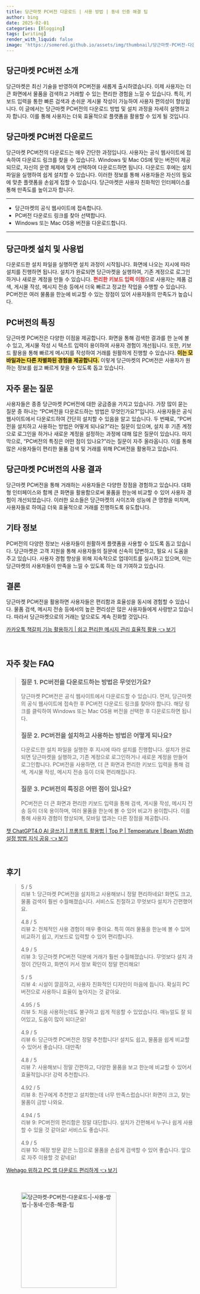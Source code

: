 ```yaml
---
title: 당근마켓 PC버전 다운로드 | 사용 방법 | 동네 인증 해결 팁
author: bing
date: 2025-02-01
categories: [Blogging]
tags: [writing]
render_with_liquid: false
image: 'https://somered.github.io/assets/img/thumbnail/당근마켓-PC버전-다운로드-|-사용-방법-|-동네-인증-해결-팁.webp'
---
```



<h2 id='당근마켓_PC버전_소개'>당근마켓 PC버전 소개</h2>

<p>당근마켓은 최신 기술을 반영하여 PC버전을 새롭게 출시하였습니다. 이제 사용자는 더 큰 화면에서 물품을 검색하고 거래할 수 있는 편리한 경험을 느낄 수 있습니다. 특히, 키보드 입력을 통한 빠른 검색과 손쉬운 게시물 작성이 가능하여 사용자 편의성이 향상됩니다. 이 글에서는 당근마켓 PC버전의 다운로드 방법 및 설치 과정을 자세히 설명하고자 합니다. 이를 통해 사용자는 더욱 효율적으로 플랫폼을 활용할 수 있게 될 것입니다.</p>

<h2 id='당근마켓_PC버전_다운로드'>당근마켓 PC버전 다운로드</h2>

<p>당근마켓 PC버전의 다운로드는 매우 간단한 과정입니다. 사용자는 공식 웹사이트에 접속하여 다운로드 링크를 찾을 수 있습니다. Windows 및 Mac OS에 맞는 버전이 제공되므로, 자신의 운영 체제에 맞게 선택하여 다운로드하면 됩니다. 다운로드 후에는 설치 파일을 실행하여 쉽게 설치할 수 있습니다. 이러한 정보를 통해 사용자들은 자신의 필요에 맞춘 플랫폼을 손쉽게 접할 수 있습니다. 당근마켓은 사용자 친화적인 인터페이스를 통해 만족도를 높이고자 합니다.</p>

<hr />

<ul>
    <li>당근마켓의 공식 웹사이트에 접속합니다.</li>
    <li>PC버전 다운로드 링크를 찾아 선택합니다.</li>
    <li>Windows 또는 Mac OS용 버전을 다운로드합니다.</li>
</ul>

<hr />

<h2 id='당근마켓_설치_및_사용법'>당근마켓 설치 및 사용법</h2>

<p>다운로드한 설치 파일을 실행하면 설치 과정이 시작됩니다. 화면에 나오는 지시에 따라 설치를 진행하면 됩니다. 설치가 완료되면 당근마켓을 실행하여, 기존 계정으로 로그인하거나 새로운 계정을 만들 수 있습니다. <b><span style="color: #ee2323;">편리한 키보드 입력 이점</span></b>으로 사용자는 제품 검색, 게시물 작성, 메시지 전송 등에서 더욱 빠르고 정교한 작업을 수행할 수 있습니다. PC버전은 여러 물품을 한눈에 비교할 수 있는 장점이 있어 사용자들의 만족도가 높습니다.</p>

<h2 id='PC버전_특징'>PC버전의 특징</h2>

<p>당근마켓 PC버전은 다양한 이점을 제공합니다. 화면을 통해 검색한 결과를 한 눈에 볼 수 있고, 게시물 작성 시 텍스트 입력이 용이하여 사용자 경험이 개선됩니다. 또한, 키보드 활용을 통해 빠르게 메시지를 작성하여 거래를 원활하게 진행할 수 있습니다. <b><span style="background-color: #ffe066;">이는 모바일과는 다른 차별화된 경험을 제공합니다.</span></b> 이렇게 당근마켓의 PC버전은 사용자가 원하는 정보를 쉽고 빠르게 찾을 수 있도록 돕고 있습니다.</p>

<h2 id='자주_묻는_질문'>자주 묻는 질문</h2>

<p>사용자들은 종종 당근마켓 PC버전에 대한 궁금증을 가지고 있습니다. 가장 많이 묻는 질문 중 하나는 “PC버전을 다운로드하는 방법은 무엇인가요?”입니다. 사용자들은 공식 웹사이트에서 다운로드하여 간단히 설치할 수 있음을 알고 있습니다. 두 번째로, “PC버전을 설치하고 사용하는 방법은 어떻게 되나요?”라는 질문이 있으며, 설치 후 기존 계정으로 로그인을 하거나 새로운 계정을 설정하는 과정에 대해 많은 질문이 있습니다. 마지막으로, “PC버전의 특징은 어떤 점이 있나요?”라는 질문이 자주 올라옵니다. 이를 통해 많은 사용자들이 편리한 물품 검색 및 거래를 위해 PC버전을 활용하고 있습니다.</p>

<h2 id='PC버전_설명'>당근마켓 PC버전의 사용 결과</h2>

<p>당근마켓 PC버전을 통해 거래하는 사용자들은 다양한 장점을 경험하고 있습니다. 대화형 인터페이스와 함께 큰 화면을 활용함으로써 물품을 한눈에 비교할 수 있어 사용자 경험이 개선되었습니다. 이러한 요소들은 당근마켓의 사이즈와 성능에 큰 영향을 미치며, 사용자들로 하여금 더욱 효율적으로 거래를 진행하도록 유도합니다.</p>

<h2 id='기타_정보'>기타 정보</h2>

<p>PC버전의 다양한 정보는 사용자들이 원활하게 플랫폼을 사용할 수 있도록 돕고 있습니다. 당근마켓은 고객 지원을 통해 사용자들의 질문에 신속히 답변하고, 필요 시 도움을 주고 있습니다. 사용자 경험 향상을 위해 지속적으로 업데이트를 실시하고 있으며, 이는 당근마켓의 사용자들이 만족을 느낄 수 있도록 하는 데 기여하고 있습니다.</p>

<h2 id='결론'>결론</h2>

<p>당근마켓 PC버전을 활용하면 사용자들은 편리함과 효율성을 동시에 경험할 수 있습니다. 물품 검색, 메시지 전송 등에서의 높은 편리성은 많은 사용자들에게 사랑받고 있습니다. 따라서 당근마켓으로의 거래는 앞으로도 계속 진화할 것입니다.</p>


<p><a class="click-button" title="카카오톡 책갈피 기능 활용하기 | 쉽고 편리한 메시지 관리 효율적 활용" href="https://somered.github.io/posts/%EC%B9%B4%EC%B9%B4%EC%98%A4%ED%86%A1-%EC%B1%85%EA%B0%88%ED%94%BC-%EA%B8%B0%EB%8A%A5-%ED%99%9C%EC%9A%A9%ED%95%98%EA%B8%B0-%EC%89%BD%EA%B3%A0-%ED%8E%B8%EB%A6%AC%ED%95%9C-%EB%A9%94%EC%8B%9C%EC%A7%80-%EA%B4%80%EB%A6%AC-%ED%9A%A8%EC%9C%A8%EC%A0%81-%ED%99%9C%EC%9A%A9/" rel="dofollow">카카오톡 책갈피 기능 활용하기 | 쉽고 편리한 메시지 관리 효율적 활용 👈 보기</a></p><br>
<h2 id='자주_찾는_FAQ'>자주 찾는 FAQ</h2>
<div itemscope="" itemtype="https://schema.org/FAQPage"> 
<blockquote> 
<div itemscope="" itemprop="mainEntity" itemtype="https://schema.org/Question"> 
<h3 itemprop="name">질문 1. PC버전을 다운로드하는 방법은 무엇인가요?</h3> 
<div itemscope="" itemprop="acceptedAnswer" itemtype="https://schema.org/Answer"> 
<span itemprop="text"> <p>당근마켓 PC버전은 공식 웹사이트에서 다운로드할 수 있습니다. 먼저, 당근마켓의 공식 웹사이트에 접속한 후 PC버전 다운로드 링크를 찾아야 합니다. 해당 링크를 클릭하여 Windows 또는 Mac OS용 버전을 선택한 후 다운로드하면 됩니다.</p> </span> 
</div> 
</div> 
<div itemscope="" itemprop="mainEntity" itemtype="https://schema.org/Question"> 
<h3 itemprop="name">질문 2. PC버전을 설치하고 사용하는 방법은 어떻게 되나요?</h3> 
<div itemscope="" itemprop="acceptedAnswer" itemtype="https://schema.org/Answer"> 
<span itemprop="text"> <p>다운로드한 설치 파일을 실행한 후 지시에 따라 설치를 진행합니다. 설치가 완료되면 당근마켓을 실행하고, 기존 계정으로 로그인하거나 새로운 계정을 만들어 로그인합니다. PC버전을 사용하면, 더 큰 화면과 편리한 키보드 입력을 통해 검색, 게시물 작성, 메시지 전송 등이 더욱 편리해집니다.</p> </span> 
</div> 
</div> 
<div itemscope="" itemprop="mainEntity" itemtype="https://schema.org/Question"> 
<h3 itemprop="name">질문 3. PC버전의 특징은 어떤 점이 있나요?</h3> 
<div itemscope="" itemprop="acceptedAnswer" itemtype="https://schema.org/Answer"> 
<span itemprop="text"> <p>PC버전은 더 큰 화면과 편리한 키보드 입력을 통해 검색, 게시물 작성, 메시지 전송 등이 더욱 용이하며, 여러 물품을 한눈에 볼 수 있어 비교가 용이합니다. 이를 통해 사용자 경험이 향상되며, 모바일 앱과는 다른 장점을 제공합니다.</p> </span> 
</div> 
</div> 
</blockquote> 
</div>
<p><a class="click-button" title="챗 ChatGPT4.0 AI 글쓰기 | 프롬프트 활용법 | Top P | Temperature | Beam Width 설정 방법 지식 공유" href="https://somered.github.io/posts/%EC%B1%97-ChatGPT4.0-AI-%EA%B8%80%EC%93%B0%EA%B8%B0-%ED%94%84%EB%A1%AC%ED%94%84%ED%8A%B8-%ED%99%9C%EC%9A%A9%EB%B2%95-Top-P-Temperature-Beam-Width-%EC%84%A4%EC%A0%95-%EB%B0%A9%EB%B2%95-%EC%A7%80%EC%8B%9D-%EA%B3%B5%EC%9C%A0/" rel="dofollow">챗 ChatGPT4.0 AI 글쓰기 | 프롬프트 활용법 | Top P | Temperature | Beam Width 설정 방법 지식 공유 👈 보기</a></p><br>
<h2 id='후기'>후기</h2>
<div itemscope itemtype="https://schema.org/Product">
  <blockquote>
  <div itemprop="review" itemscope itemtype="https://schema.org/Review">
      <div itemprop="reviewRating" itemscope itemtype="https://schema.org/Rating"> <span itemprop="ratingValue">5</span> / <span itemprop="bestRating">5</span> </div>
      <span itemprop="reviewBody">리뷰 1: 당근마켓 PC버전을 설치하고 사용해보니 정말 편리하네요! 화면도 크고, 물품 검색이 훨씬 수월해졌습니다. 서비스도 친절하고 무엇보다 설치가 간편했어요.</span>
  </div>
  <br>
  <div itemprop="review" itemscope itemtype="https://schema.org/Review">
      <div itemprop="reviewRating" itemscope itemtype="https://schema.org/Rating"> <span itemprop="ratingValue">4.8</span> / <span itemprop="bestRating">5</span> </div>
      <span itemprop="reviewBody">리뷰 2: 전체적인 사용 경험이 매우 좋아요. 특히 여러 물품을 한눈에 볼 수 있어 비교하기 쉽고, 키보드로 입력할 수 있어 편리합니다.</span>
  </div>
  <br>
  <div itemprop="review" itemscope itemtype="https://schema.org/Review">
      <div itemprop="reviewRating" itemscope itemtype="https://schema.org/Rating"> <span itemprop="ratingValue">4.9</span> / <span itemprop="bestRating">5</span> </div>
      <span itemprop="reviewBody">리뷰 3: 당근마켓 PC버전 덕분에 거래가 훨씬 수월해졌습니다. 무엇보다 설치 과정이 간단하고, 화면이 커서 정보 확인이 정말 편리해요!</span>
  </div>
  <br>
  <div itemprop="review" itemscope itemtype="https://schema.org/Review">
      <div itemprop="reviewRating" itemscope itemtype="https://schema.org/Rating"> <span itemprop="ratingValue">5</span> / <span itemprop="bestRating">5</span> </div>
      <span itemprop="reviewBody">리뷰 4: 시설이 깔끔하고, 사용자 친화적인 디자인이 마음에 듭니다. 확실히 PC버전으로 사용하니 효율이 높아지는 것 같아요.</span>
  </div>
  <br>
  <div itemprop="review" itemscope itemtype="https://schema.org/Review">
      <div itemprop="reviewRating" itemscope itemtype="https://schema.org/Rating"> <span itemprop="ratingValue">4.95</span> / <span itemprop="bestRating">5</span> </div>
      <span itemprop="reviewBody">리뷰 5: 처음 사용하는데도 불구하고 쉽게 적응할 수 있었습니다. 매뉴얼도 잘 되어있고, 도움이 많이 되더군요!</span>
  </div>
  <br>
  <div itemprop="review" itemscope itemtype="https://schema.org/Review">
      <div itemprop="reviewRating" itemscope itemtype="https://schema.org/Rating"> <span itemprop="ratingValue">4.9</span> / <span itemprop="bestRating">5</span> </div>
      <span itemprop="reviewBody">리뷰 6: 당근마켓 PC버전은 정말 추천합니다! 설치도 쉽고, 물품을 쉽게 비교할 수 있어서 좋습니다. 대만족!</span>
  </div>
  <br>
  <div itemprop="review" itemscope itemtype="https://schema.org/Review">
      <div itemprop="reviewRating" itemscope itemtype="https://schema.org/Rating"> <span itemprop="ratingValue">4.8</span> / <span itemprop="bestRating">5</span> </div>
      <span itemprop="reviewBody">리뷰 7: 사용해보니 정말 간편하고, 다양한 물품을 보고 한눈에 비교할 수 있어서 효율적입니다! 강력 추천합니다.</span>
  </div>
  <br>
  <div itemprop="review" itemscope itemtype="https://schema.org/Review">
      <div itemprop="reviewRating" itemscope itemtype="https://schema.org/Rating"> <span itemprop="ratingValue">4.92</span> / <span itemprop="bestRating">5</span> </div>
      <span itemprop="reviewBody">리뷰 8: 친구에게 추천받고 설치했는데 너무 만족스럽습니다! 화면이 크고, 찾는 물품이 금방 나와요.</span>
  </div>
  <br>
  <div itemprop="review" itemscope itemtype="https://schema.org/Review">
      <div itemprop="reviewRating" itemscope itemtype="https://schema.org/Rating"> <span itemprop="ratingValue">4.94</span> / <span itemprop="bestRating">5</span> </div>
      <span itemprop="reviewBody">리뷰 9: PC버전의 편리함은 정말 대단합니다. 설치가 간편해서 누구나 쉽게 사용할 수 있을 것 같아요! 서비스도 좋습니다.</span>
  </div>
  <br>
  <div itemprop="review" itemscope itemtype="https://schema.org/Review">
      <div itemprop="reviewRating" itemscope itemtype="https://schema.org/Rating"> <span itemprop="ratingValue">4.9</span> / <span itemprop="bestRating">5</span> </div>
      <span itemprop="reviewBody">리뷰 10: 매장 방문 같은 느낌으로 물품을 손쉽게 검색할 수 있어 좋습니다. 앞으로 자주 이용할 것 같네요!</span>
  </div>
  </blockquote>
</div>
<p><a class="click-button" title="Wehago 위하고 PC 앱 다운로드 편리하게" href="https://somered.github.io/posts/Wehago-%EC%9C%84%ED%95%98%EA%B3%A0-PC-%EC%95%B1-%EB%8B%A4%EC%9A%B4%EB%A1%9C%EB%93%9C-%ED%8E%B8%EB%A6%AC%ED%95%98%EA%B2%8C/" rel="dofollow">Wehago 위하고 PC 앱 다운로드 편리하게 👈 보기</a></p><br>
<figure class="image"><img src="https://somered.github.io/assets/img/thumbnail/당근마켓-PC버전-다운로드-|-사용-방법-|-동네-인증-해결-팁.webp" alt="당근마켓-PC버전-다운로드-|-사용-방법-|-동네-인증-해결-팁" width="256" height="256"></figure>
